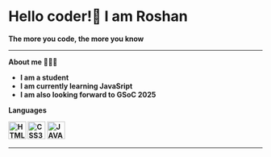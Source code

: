 # Hello coder!👋  I am Roshan
<b> The more you code, the more you know <br>
<hr>

About me 🧑🏽‍🎓
* I am a student
* I am currently learning JavaSript 
* I am also looking forward to GSoC 2025 

Languages

<a  target="_blank">
<img src="https://upload.wikimedia.org/wikipedia/commons/6/61/HTML5_logo_and_wordmark.svg" alt="HTML%" height="35" width="35">
</a>

<a  target="_blank">
<img src="https://upload.wikimedia.org/wikipedia/commons/d/d5/CSS3_logo_and_wordmark.svg" alt="CSS3" height="35" width="35">
</a>

<a  target="_blank">
<img src="https://upload.wikimedia.org/wikipedia/commons/9/99/Unofficial_JavaScript_logo_2.svg" alt="JAVASCRIPT" height="35" width="35">
</a>

<hr>